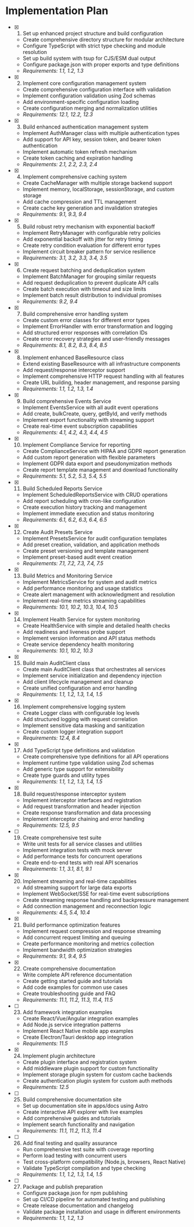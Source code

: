 # Implementation Plan

- [x] 1. Set up enhanced project structure and build configuration
  - Create comprehensive directory structure for modular architecture
  - Configure TypeScript with strict type checking and module resolution
  - Set up build system with tsup for CJS/ESM dual output
  - Configure package.json with proper exports and type definitions
  - _Requirements: 1.1, 1.2, 1.3_

- [x] 2. Implement core configuration management system
  - Create comprehensive configuration interface with validation
  - Implement configuration validation using Zod schemas
  - Add environment-specific configuration loading
  - Create configuration merging and normalization utilities
  - _Requirements: 12.1, 12.2, 12.3_

- [x] 3. Build enhanced authentication management system
  - Implement AuthManager class with multiple authentication types
  - Add support for API key, session token, and bearer token authentication
  - Implement automatic token refresh mechanism
  - Create token caching and expiration handling
  - _Requirements: 2.1, 2.2, 2.3, 2.4_

- [x] 4. Implement comprehensive caching system
  - Create CacheManager with multiple storage backend support
  - Implement memory, localStorage, sessionStorage, and custom storage
  - Add cache compression and TTL management
  - Create cache key generation and invalidation strategies
  - _Requirements: 9.1, 9.3, 9.4_

- [x] 5. Build robust retry mechanism with exponential backoff
  - Implement RetryManager with configurable retry policies
  - Add exponential backoff with jitter for retry timing
  - Create retry condition evaluation for different error types
  - Implement circuit breaker pattern for service resilience
  - _Requirements: 3.1, 3.2, 3.3, 3.4, 3.5_

- [x] 6. Create request batching and deduplication system
  - Implement BatchManager for grouping similar requests
  - Add request deduplication to prevent duplicate API calls
  - Create batch execution with timeout and size limits
  - Implement batch result distribution to individual promises
  - _Requirements: 9.2, 9.4_

- [x] 7. Build comprehensive error handling system
  - Create custom error classes for different error types
  - Implement ErrorHandler with error transformation and logging
  - Add structured error responses with correlation IDs
  - Create error recovery strategies and user-friendly messages
  - _Requirements: 8.1, 8.2, 8.3, 8.4, 8.5_

- [x] 8. Implement enhanced BaseResource class
  - Extend existing BaseResource with all infrastructure components
  - Add request/response interceptor support
  - Implement comprehensive HTTP request handling with all features
  - Create URL building, header management, and response parsing
  - _Requirements: 1.1, 1.2, 1.3, 1.4_

- [x] 9. Build comprehensive Events Service
  - Implement EventsService with all audit event operations
  - Add create, bulkCreate, query, getById, and verify methods
  - Implement export functionality with streaming support
  - Create real-time event subscription capabilities
  - _Requirements: 4.1, 4.2, 4.3, 4.4, 4.5_

- [x] 10. Implement Compliance Service for reporting
  - Create ComplianceService with HIPAA and GDPR report generation
  - Add custom report generation with flexible parameters
  - Implement GDPR data export and pseudonymization methods
  - Create report template management and download functionality
  - _Requirements: 5.1, 5.2, 5.3, 5.4, 5.5_

- [x] 11. Build Scheduled Reports Service
  - Implement ScheduledReportsService with CRUD operations
  - Add report scheduling with cron-like configuration
  - Create execution history tracking and management
  - Implement immediate execution and status monitoring
  - _Requirements: 6.1, 6.2, 6.3, 6.4, 6.5_

- [x] 12. Create Audit Presets Service
  - Implement PresetsService for audit configuration templates
  - Add preset creation, validation, and application methods
  - Create preset versioning and template management
  - Implement preset-based audit event creation
  - _Requirements: 7.1, 7.2, 7.3, 7.4, 7.5_

- [x] 13. Build Metrics and Monitoring Service
  - Implement MetricsService for system and audit metrics
  - Add performance monitoring and usage statistics
  - Create alert management with acknowledgment and resolution
  - Implement real-time metrics streaming capabilities
  - _Requirements: 10.1, 10.2, 10.3, 10.4, 10.5_

- [x] 14. Implement Health Service for system monitoring
  - Create HealthService with simple and detailed health checks
  - Add readiness and liveness probe support
  - Implement version information and API status methods
  - Create service dependency health monitoring
  - _Requirements: 10.1, 10.2, 10.3_

- [x] 15. Build main AuditClient class
  - Create main AuditClient class that orchestrates all services
  - Implement service initialization and dependency injection
  - Add client lifecycle management and cleanup
  - Create unified configuration and error handling
  - _Requirements: 1.1, 1.2, 1.3, 1.4, 1.5_

- [x] 16. Implement comprehensive logging system
  - Create Logger class with configurable log levels
  - Add structured logging with request correlation
  - Implement sensitive data masking and sanitization
  - Create custom logger integration support
  - _Requirements: 12.4, 8.4_

- [x] 17. Add TypeScript type definitions and validation
  - Create comprehensive type definitions for all API operations
  - Implement runtime type validation using Zod schemas
  - Add generic type support for extensibility
  - Create type guards and utility types
  - _Requirements: 1.1, 1.2, 1.3, 1.4, 1.5_

- [x] 18. Build request/response interceptor system
  - Implement interceptor interfaces and registration
  - Add request transformation and header injection
  - Create response transformation and data processing
  - Implement interceptor chaining and error handling
  - _Requirements: 12.5, 9.5_

- [ ] 19. Create comprehensive test suite
  - Write unit tests for all service classes and utilities
  - Implement integration tests with mock server
  - Add performance tests for concurrent operations
  - Create end-to-end tests with real API scenarios
  - _Requirements: 1.1, 3.1, 8.1, 9.1_

- [x] 20. Implement streaming and real-time capabilities
  - Add streaming support for large data exports
  - Implement WebSocket/SSE for real-time event subscriptions
  - Create streaming response handling and backpressure management
  - Add connection management and reconnection logic
  - _Requirements: 4.5, 5.4, 10.4_

- [x] 21. Build performance optimization features
  - Implement request compression and response streaming
  - Add concurrent request limiting and queuing
  - Create performance monitoring and metrics collection
  - Implement bandwidth optimization strategies
  - _Requirements: 9.1, 9.4, 9.5_

- [x] 22. Create comprehensive documentation
  - Write complete API reference documentation
  - Create getting started guide and tutorials
  - Add code examples for common use cases
  - Create troubleshooting guide and FAQ
  - _Requirements: 11.1, 11.2, 11.3, 11.4, 11.5_

- [ ] 23. Add framework integration examples
  - Create React/Vue/Angular integration examples
  - Add Node.js service integration patterns
  - Implement React Native mobile app examples
  - Create Electron/Tauri desktop app integration
  - _Requirements: 11.5_

- [x] 24. Implement plugin architecture
  - Create plugin interface and registration system
  - Add middleware plugin support for custom functionality
  - Implement storage plugin system for custom cache backends
  - Create authentication plugin system for custom auth methods
  - _Requirements: 12.5_

- [ ] 25. Build comprehensive documentation site
  - Set up documentation site in apps/docs using Astro
  - Create interactive API explorer with live examples
  - Add comprehensive guides and tutorials
  - Implement search functionality and navigation
  - _Requirements: 11.1, 11.2, 11.3, 11.4_

- [ ] 26. Add final testing and quality assurance
  - Run comprehensive test suite with coverage reporting
  - Perform load testing with concurrent users
  - Test cross-platform compatibility (Node.js, browsers, React Native)
  - Validate TypeScript compilation and type checking
  - _Requirements: 1.1, 1.2, 1.3, 1.4, 1.5_

- [ ] 27. Package and publish preparation
  - Configure package.json for npm publishing
  - Set up CI/CD pipeline for automated testing and publishing
  - Create release documentation and changelog
  - Validate package installation and usage in different environments
  - _Requirements: 1.1, 1.2, 1.3_
